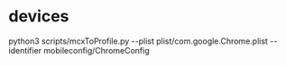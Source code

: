 # devices

python3 scripts/mcxToProfile.py --plist plist/com.google.Chrome.plist --identifier mobileconfig/ChromeConfig